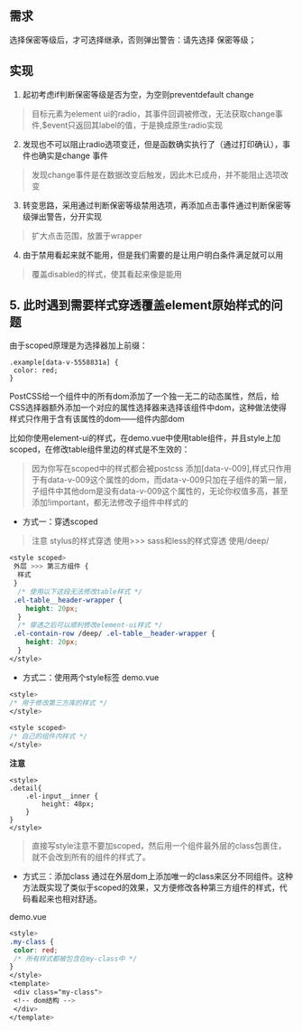 ## 需求
选择保密等级后，才可选择继承，否则弹出警告：请先选择 保密等级；

## 实现
1. 起初考虑if判断保密等级是否为空，为空则preventdefault change
> 目标元素为element ui的radio，其事件回调被修改，无法获取change事件,$event只返回其label的值，于是换成原生radio实现

2. 发现也不可以阻止radio选项变迁，但是函数确实执行了（通过打印确认），事件也确实是change 事件
> 发现change事件是在数据改变后触发，因此木已成舟，并不能阻止选项改变

3. 转变思路，采用通过判断保密等级禁用选项，再添加点击事件通过判断保密等级弹出警告，分开实现
> 扩大点击范围，放置于wrapper

4. 由于禁用看起来就不能用，但是我们需要的是让用户明白条件满足就可以用
> 覆盖disabled的样式，使其看起来像是能用

## 5. 此时遇到需要样式穿透覆盖element原始样式的问题
由于scoped原理是为选择器加上前缀：
```
.example[data-v-5558831a] {
 color: red;
}
```
PostCSS给一个组件中的所有dom添加了一个独一无二的动态属性，然后，给CSS选择器额外添加一个对应的属性选择器来选择该组件中dom，这种做法使得样式只作用于含有该属性的dom——组件内部dom

比如你使用element-ui的样式，在demo.vue中使用table组件，并且style上加scoped，在修改table组件里边的样式是不生效的：
> 因为你写在scoped中的样式都会被postcss 添加[data-v-009],样式只作用于有data-v-009这个属性的dom，而data-v-009只加在子组件的第一层，子组件中其他dom是没有data-v-009这个属性的，无论你权值多高，甚至添加!important，都无法修改子组件中样式的

* 方式一：穿透scoped
> 注意 stylus的样式穿透 使用>>> sass和less的样式穿透 使用/deep/
```css
<style scoped>
 外层 >>> 第三方组件 {
  样式
 }
  /* 使用以下这段无法修改table样式 */
 .el-table__header-wrapper {
    height: 20px;
  }
  /* 穿透之后可以顺利修改element-ui样式 */
 .el-contain-row /deep/ .el-table__header-wrapper {
    height: 20px;
  }
</style>
```
* 方式二：使用两个style标签
demo.vue
```css
<style>
/* 用于修改第三方库的样式 */
</style>
 
<style scoped>
/* 自己的组件内样式 */
</style>
```
**注意**
```
<style>
.detail{
    .el-input__inner {
        height: 48px;
    }
}
</style>
```
> 直接写style注意不要加scoped，然后用一个组件最外层的class包裹住，就不会改到所有的组件的样式了。
* 方式三：添加class
通过在外层dom上添加唯一的class来区分不同组件。这种方法既实现了类似于scoped的效果，又方便修改各种第三方组件的样式，代码看起来也相对舒适。

demo.vue
```css
<style>
.my-class {
 color: red;
 /* 所有样式都被包含在my-class中 */
}
</style>
<template>
 <div class="my-class">
 <!-- dom结构 -->
 </div>
</template>
```
